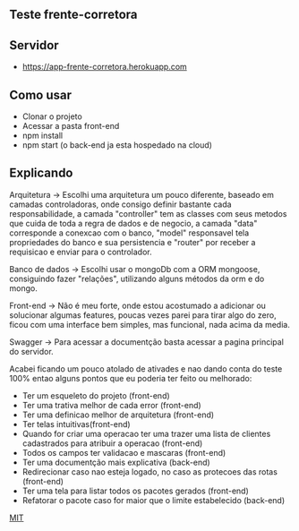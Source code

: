 ## Teste frente-corretora

## Servidor

* https://app-frente-corretora.herokuapp.com

## Como usar

* Clonar o projeto
* Acessar a pasta front-end
* npm install
* npm start (o back-end ja esta hospedado na cloud)

## Explicando

Arquitetura -> Escolhi uma arquitetura um pouco diferente, baseado em camadas controladoras, onde consigo definir bastante cada responsabilidade, a camada "controller" tem as classes com seus metodos que cuida de toda a regra de dados e de negocio, a camada "data" corresponde a conexcao com o banco, "model" responsavel tela propriedades do banco e sua persistencia e "router" por receber a requisicao e enviar para o controlador.

Banco de dados -> Escolhi usar o mongoDb com a ORM mongoose, consiguindo fazer "relações", utilizando alguns métodos da orm e do mongo.

Front-end -> Não é meu forte, onde estou acostumado a adicionar ou solucionar algumas features, poucas vezes parei para tirar algo do zero, ficou com uma interface bem simples, mas funcional, nada acima da media.

Swagger -> Para acessar a documentção basta acessar a pagina principal do servidor.

Acabei ficando um pouco atolado de ativades e nao dando conta do teste 100% entao alguns pontos que eu poderia ter feito ou melhorado:

* Ter um esqueleto do projeto (front-end)
* Ter uma trativa melhor de cada error (front-end)
* Ter uma definicao melhor de arquitetura (front-end)
* Ter telas intuitivas(front-end)
* Quando for criar uma operacao ter uma trazer uma lista de clientes cadastrados para atribuir a operacao (front-end)
* Todos os campos ter validacao e mascaras (front-end)
* Ter uma documentção mais explicativa (back-end)
* Redirecionar caso nao esteja logado, no caso as protecoes das rotas (front-end)
* Ter uma tela para listar todos os pacotes gerados (front-end)
* Refatorar o pacote caso for maior que o limite estabelecido (back-end)

[MIT](https://choosealicense.com/licenses/mit/)

